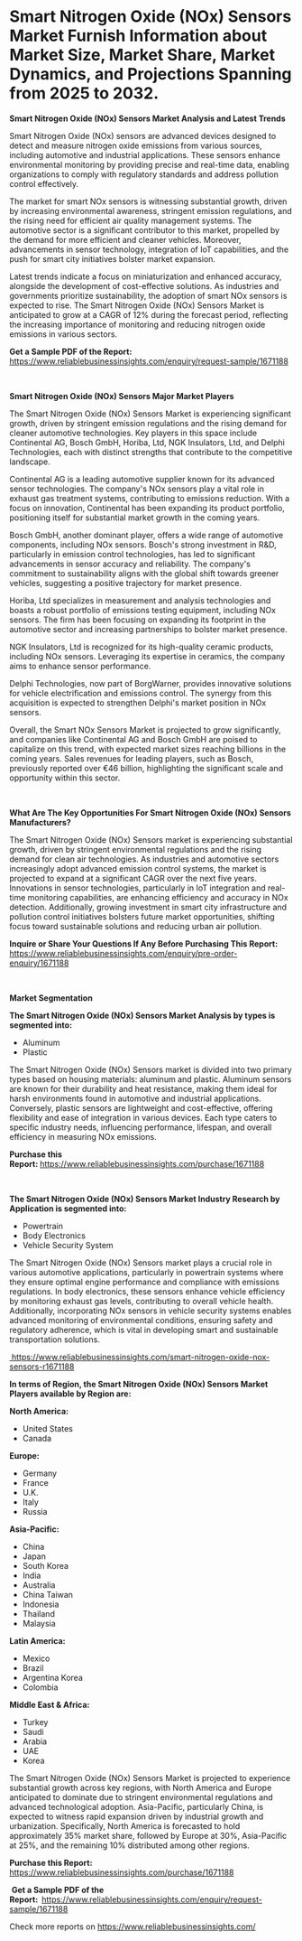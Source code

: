 <p><h1>Smart Nitrogen Oxide (NOx) Sensors Market Furnish Information about Market Size, Market Share, Market Dynamics, and Projections Spanning from 2025 to 2032.</h1></p><p><strong>Smart Nitrogen Oxide (NOx) Sensors Market Analysis and Latest Trends</strong></p>
<p><p>Smart Nitrogen Oxide (NOx) sensors are advanced devices designed to detect and measure nitrogen oxide emissions from various sources, including automotive and industrial applications. These sensors enhance environmental monitoring by providing precise and real-time data, enabling organizations to comply with regulatory standards and address pollution control effectively. </p><p>The market for smart NOx sensors is witnessing substantial growth, driven by increasing environmental awareness, stringent emission regulations, and the rising need for efficient air quality management systems. The automotive sector is a significant contributor to this market, propelled by the demand for more efficient and cleaner vehicles. Moreover, advancements in sensor technology, integration of IoT capabilities, and the push for smart city initiatives bolster market expansion.</p><p>Latest trends indicate a focus on miniaturization and enhanced accuracy, alongside the development of cost-effective solutions. As industries and governments prioritize sustainability, the adoption of smart NOx sensors is expected to rise. The Smart Nitrogen Oxide (NOx) Sensors Market is anticipated to grow at a CAGR of 12% during the forecast period, reflecting the increasing importance of monitoring and reducing nitrogen oxide emissions in various sectors.</p></p>
<p><strong>Get a Sample PDF of the Report:&nbsp;</strong> <a href="https://www.reliablebusinessinsights.com/enquiry/request-sample/1671188?utm_campaign=3256&utm_medium=2&utm_source=Github&utm_content=ia&utm_term=25032025&utm_id=smart-nitrogen-oxide-nox-sensors">https://www.reliablebusinessinsights.com/enquiry/request-sample/1671188</a></p>
<p>&nbsp;</p>
<p><strong>Smart Nitrogen Oxide (NOx) Sensors Major Market Players</strong></p>
<p><p>The Smart Nitrogen Oxide (NOx) Sensors Market is experiencing significant growth, driven by stringent emission regulations and the rising demand for cleaner automotive technologies. Key players in this space include Continental AG, Bosch GmbH, Horiba, Ltd, NGK Insulators, Ltd, and Delphi Technologies, each with distinct strengths that contribute to the competitive landscape.</p><p>Continental AG is a leading automotive supplier known for its advanced sensor technologies. The company's NOx sensors play a vital role in exhaust gas treatment systems, contributing to emissions reduction. With a focus on innovation, Continental has been expanding its product portfolio, positioning itself for substantial market growth in the coming years.</p><p>Bosch GmbH, another dominant player, offers a wide range of automotive components, including NOx sensors. Bosch's strong investment in R&D, particularly in emission control technologies, has led to significant advancements in sensor accuracy and reliability. The company's commitment to sustainability aligns with the global shift towards greener vehicles, suggesting a positive trajectory for market presence.</p><p>Horiba, Ltd specializes in measurement and analysis technologies and boasts a robust portfolio of emissions testing equipment, including NOx sensors. The firm has been focusing on expanding its footprint in the automotive sector and increasing partnerships to bolster market presence.</p><p>NGK Insulators, Ltd is recognized for its high-quality ceramic products, including NOx sensors. Leveraging its expertise in ceramics, the company aims to enhance sensor performance. </p><p>Delphi Technologies, now part of BorgWarner, provides innovative solutions for vehicle electrification and emissions control. The synergy from this acquisition is expected to strengthen Delphi's market position in NOx sensors.</p><p>Overall, the Smart NOx Sensors Market is projected to grow significantly, and companies like Continental AG and Bosch GmbH are poised to capitalize on this trend, with expected market sizes reaching billions in the coming years. Sales revenues for leading players, such as Bosch, previously reported over €46 billion, highlighting the significant scale and opportunity within this sector.</p></p>
<p>&nbsp;</p>
<p><strong>What Are The Key Opportunities For Smart Nitrogen Oxide (NOx) Sensors Manufacturers?</strong></p>
<p><p>The Smart Nitrogen Oxide (NOx) Sensors market is experiencing substantial growth, driven by stringent environmental regulations and the rising demand for clean air technologies. As industries and automotive sectors increasingly adopt advanced emission control systems, the market is projected to expand at a significant CAGR over the next five years. Innovations in sensor technologies, particularly in IoT integration and real-time monitoring capabilities, are enhancing efficiency and accuracy in NOx detection. Additionally, growing investment in smart city infrastructure and pollution control initiatives bolsters future market opportunities, shifting focus toward sustainable solutions and reducing urban air pollution.</p></p>
<p><strong>Inquire or Share Your Questions If Any Before Purchasing This Report:</strong> <a href="https://www.reliablebusinessinsights.com/enquiry/pre-order-enquiry/1671188?utm_campaign=3256&utm_medium=2&utm_source=Github&utm_content=ia&utm_term=25032025&utm_id=smart-nitrogen-oxide-nox-sensors">https://www.reliablebusinessinsights.com/enquiry/pre-order-enquiry/1671188</a></p>
<p>&nbsp;</p>
<p><strong>Market Segmentation</strong></p>
<p><strong>The Smart Nitrogen Oxide (NOx) Sensors Market Analysis by types is segmented into:</strong></p>
<p><ul><li>Aluminum</li><li>Plastic</li></ul></p>
<p><p>The Smart Nitrogen Oxide (NOx) Sensors market is divided into two primary types based on housing materials: aluminum and plastic. Aluminum sensors are known for their durability and heat resistance, making them ideal for harsh environments found in automotive and industrial applications. Conversely, plastic sensors are lightweight and cost-effective, offering flexibility and ease of integration in various devices. Each type caters to specific industry needs, influencing performance, lifespan, and overall efficiency in measuring NOx emissions.</p></p>
<p><strong>Purchase this Report:&nbsp;</strong><a href="https://www.reliablebusinessinsights.com/purchase/1671188?utm_campaign=3256&utm_medium=2&utm_source=Github&utm_content=ia&utm_term=25032025&utm_id=smart-nitrogen-oxide-nox-sensors">https://www.reliablebusinessinsights.com/purchase/1671188</a></p>
<p>&nbsp;</p>
<p><strong>The Smart Nitrogen Oxide (NOx) Sensors Market Industry Research by Application is segmented into:</strong></p>
<p><ul><li>Powertrain</li><li>Body Electronics</li><li>Vehicle Security System</li></ul></p>
<p><p>The Smart Nitrogen Oxide (NOx) Sensors market plays a crucial role in various automotive applications, particularly in powertrain systems where they ensure optimal engine performance and compliance with emissions regulations. In body electronics, these sensors enhance vehicle efficiency by monitoring exhaust gas levels, contributing to overall vehicle health. Additionally, incorporating NOx sensors in vehicle security systems enables advanced monitoring of environmental conditions, ensuring safety and regulatory adherence, which is vital in developing smart and sustainable transportation solutions.</p></p>
<p><a href="https://www.reliablebusinessinsights.com/smart-nitrogen-oxide-nox-sensors-r1671188?utm_campaign=3256&utm_medium=2&utm_source=Github&utm_content=ia&utm_term=25032025&utm_id=smart-nitrogen-oxide-nox-sensors">&nbsp;https://www.reliablebusinessinsights.com/smart-nitrogen-oxide-nox-sensors-r1671188</a></p>
<p><strong>In terms of Region, the Smart Nitrogen Oxide (NOx) Sensors Market Players available by Region are:</strong></p>
<p>
    <p> <strong> North America: </strong>
        <ul>
            <li>United States</li>
            <li>Canada</li>
        </ul>
        </p> 
    <p> <strong> Europe: </strong>
        <ul>
            <li>Germany</li>
            <li>France</li>
            <li>U.K.</li>
            <li>Italy</li>
            <li>Russia</li>
        </ul>
        </p> 
    <p> <strong> Asia-Pacific: </strong>
        <ul>
            <li>China</li>
            <li>Japan</li>
            <li>South Korea</li>
            <li>India</li>
            <li>Australia</li>
            <li>China Taiwan</li>
            <li>Indonesia</li>
            <li>Thailand</li>
            <li>Malaysia</li>
        </ul>
        </p> 
    <p> <strong> Latin America: </strong>
        <ul>
            <li>Mexico</li>
            <li>Brazil</li>
            <li>Argentina Korea</li>
            <li>Colombia</li>
        </ul>
        </p> 
    <p> <strong> Middle East & Africa: </strong>
        <ul>
            <li>Turkey</li>
            <li>Saudi</li>
            <li>Arabia</li>
            <li>UAE</li>
            <li>Korea</li>
        </ul>
    </p>
    </p>
<p><p>The Smart Nitrogen Oxide (NOx) Sensors Market is projected to experience substantial growth across key regions, with North America and Europe anticipated to dominate due to stringent environmental regulations and advanced technological adoption. Asia-Pacific, particularly China, is expected to witness rapid expansion driven by industrial growth and urbanization. Specifically, North America is forecasted to hold approximately 35% market share, followed by Europe at 30%, Asia-Pacific at 25%, and the remaining 10% distributed among other regions.</p></p>
<p><strong>Purchase this Report: </strong><a href="https://www.reliablebusinessinsights.com/purchase/1671188?utm_campaign=3256&utm_medium=2&utm_source=Github&utm_content=ia&utm_term=25032025&utm_id=smart-nitrogen-oxide-nox-sensors">https://www.reliablebusinessinsights.com/purchase/1671188</a></p>
<p>&nbsp;<strong>Get a Sample PDF of the Report:&nbsp;&nbsp;</strong><a href="https://www.reliablebusinessinsights.com/enquiry/request-sample/1671188?utm_campaign=3256&utm_medium=2&utm_source=Github&utm_content=ia&utm_term=25032025&utm_id=smart-nitrogen-oxide-nox-sensors">https://www.reliablebusinessinsights.com/enquiry/request-sample/1671188</a></p>
<p><strong></strong></p>
<p>Check more reports on <a href="https://www.reliablebusinessinsights.com/?utm_campaign=3256&utm_medium=2&utm_source=Github&utm_content=ia&utm_term=25032025&utm_id=smart-nitrogen-oxide-nox-sensors">https://www.reliablebusinessinsights.com/</a></p>